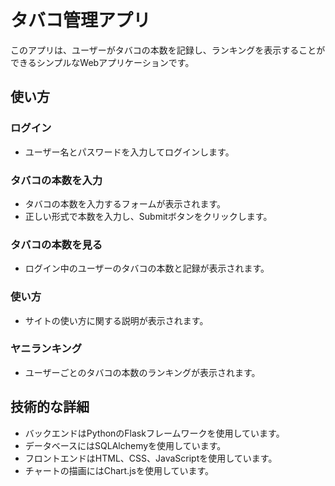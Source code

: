 # タバコ管理アプリ

このアプリは、ユーザーがタバコの本数を記録し、ランキングを表示することができるシンプルなWebアプリケーションです。


## 使い方
### ログイン
- ユーザー名とパスワードを入力してログインします。

### タバコの本数を入力
- タバコの本数を入力するフォームが表示されます。
- 正しい形式で本数を入力し、Submitボタンをクリックします。

### タバコの本数を見る
- ログイン中のユーザーのタバコの本数と記録が表示されます。

### 使い方
- サイトの使い方に関する説明が表示されます。

### ヤニランキング
- ユーザーごとのタバコの本数のランキングが表示されます。

## 技術的な詳細
- バックエンドはPythonのFlaskフレームワークを使用しています。
- データベースにはSQLAlchemyを使用しています。
- フロントエンドはHTML、CSS、JavaScriptを使用しています。
- チャートの描画にはChart.jsを使用しています。
